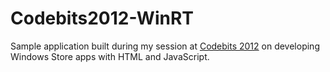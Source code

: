 Codebits2012-WinRT
===

Sample application built during my session at [Codebits 2012](https://codebits.eu/intra/s/session/288) on developing Windows Store apps with HTML and JavaScript.

[<img src="http://caioproiete.github.com/Codebits2012-WinRT/images/screenshot1.png" alt="" />](https://codebits.eu/intra/s/session/288)

[<img src="http://caioproiete.github.com/Codebits2012-WinRT/images/screenshot2.png" alt="" />](https://codebits.eu/intra/s/session/288)